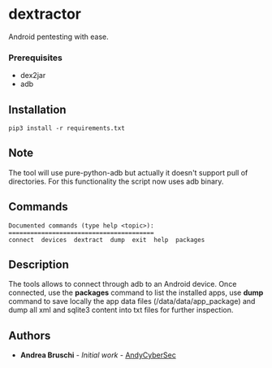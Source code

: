 # dextractor
Android pentesting with ease.

### Prerequisites
* dex2jar
* adb

## Installation

```
pip3 install -r requirements.txt 
```

## Note
The tool will use pure-python-adb but actually it doesn't support pull of directories. For this functionality the script now uses adb binary.

## Commands
```
Documented commands (type help <topic>):
========================================
connect  devices  dextract  dump  exit  help  packages
```

## Description
The tools allows to connect through adb to an Android device. Once connected, use the **packages** command to list the installed apps, use **dump** command to save locally the app data files (/data/data/app_package) and dump all xml and sqlite3 content into txt files for further inspection.

## Authors

* **Andrea Bruschi** - *Initial work* - [AndyCyberSec](https://github.com/AndyCyberSec)
